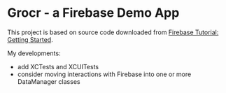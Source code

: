 #  Grocr - a Firebase Demo App

This project is based on source code downloaded from [Firebase Tutorial: Getting Started](https://www.raywenderlich.com/3-firebase-tutorial-getting-started).

My developments:

- add XCTests and XCUITests
- consider moving interactions with Firebase into one or more DataManager classes
